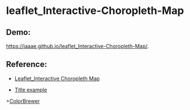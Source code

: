 # leaflet_Interactive-Choropleth-Map

## Demo:
https://jaaae.github.io/leaflet_Interactive-Choropleth-Map/.

## Reference:

+ [Leaflet_Interactive Choropleth Map](https://leafletjs.com/examples/choropleth/)

+ [Title example](https://handsondataviz.github.io/leaflet-map-simple/)

+[ColorBrewer](https://colorbrewer2.org/#type=sequential&scheme=BuGn&n=3)
